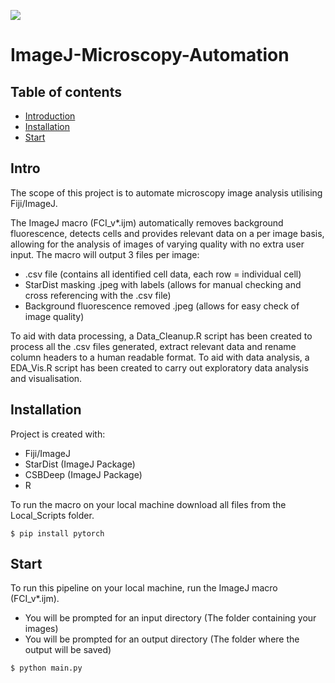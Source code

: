 ![](https://img.shields.io/badge/Automation-Fiji_ImageJ-blue)
# ImageJ-Microscopy-Automation
## Table of contents
* [Introduction](#Intro)
* [Installation](#Installation)
* [Start](#Start)

## Intro
The scope of this project is to automate microscopy image analysis utilising Fiji/ImageJ.

The ImageJ macro (FCI_v*.ijm) automatically removes background fluorescence, detects cells and provides relevant data on a per image basis, allowing for the analysis of images of varying quality with no extra user input. The macro will output 3 files per image:
* .csv file (contains all identified cell data, each row = individual cell)
* StarDist masking .jpeg with labels (allows for manual checking and cross referencing with the .csv file)
* Background fluorescence removed .jpeg (allows for easy check of image quality)

To aid with data processing, a Data_Cleanup.R script has been created to process all the .csv files generated, extract relevant data and rename column headers to a human readable format. To aid with data analysis, a EDA_Vis.R script has been created to carry out exploratory data analysis and visualisation.

## Installation
Project is created with:
* Fiji/ImageJ
* StarDist (ImageJ Package)
* CSBDeep (ImageJ Package)
* R

To run the macro on your local machine download all files from the Local_Scripts folder.
```
$ pip install pytorch

```
	
## Start
To run this pipeline on your local machine, run the ImageJ macro (FCI_v*.ijm).
* You will be prompted for an input directory (The folder containing your images)
* You will be prompted for an output directory (The folder where the output will be saved)

```
$ python main.py

```